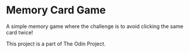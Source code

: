 # Memory Card Game

A simple memory game where the challenge is to avoid clicking the same card twice!

This project is a part of The Odin Project.
